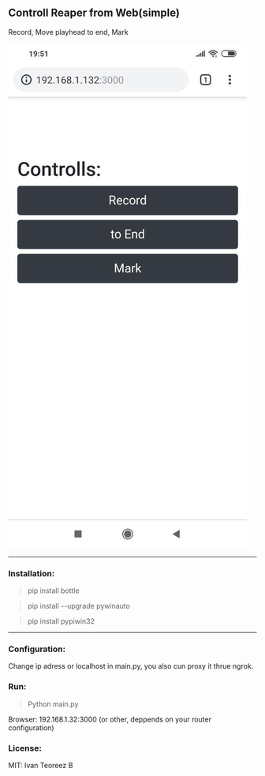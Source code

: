
## Controll Reaper from Web(simple)

Record,
Move playhead to end,
Mark

![Preview](https://github.com/Teoreez/reaper-web-remote/blob/master/preview.jpg)
______________

### Installation:

>pip install bottle

>pip install --upgrade pywinauto

>pip install pypiwin32


______________

### Configuration:

Change ip adress or localhost in main.py, you also cun proxy it thrue ngrok.

### Run:

>Python main.py

Browser: 192.168.1.32:3000 (or other, deppends on your router configuration)


### License:

MIT: Ivan Teoreez B


